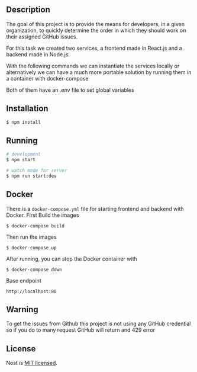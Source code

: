 ## Description

The goal of this project is to provide the means for developers, in a given organization, to quickly determine the order in which they should work on their assigned GitHub issues.

For this task we created two services, a frontend made in React.js and a backend made in Node.js.

With the following commands we can instantiate the services locally or alternatively we can have a much more portable solution by running them in a container with docker-compose

Both of them have an .env file to set global variables

## Installation

```bash
$ npm install
```

## Running 

```bash
# development
$ npm start

# watch mode for server
$ npm run start:dev

```

## Docker

There is a `docker-compose.yml` file for starting frontend and backend with Docker.
First Build the images

`$ docker-compose build`

Then run the images

`$ docker-compose up`

After running, you can stop the Docker container with

`$ docker-compose down`

Base endpoint

`http://localhost:80`


## Warning

To get the issues from Github this project is not using any GitHub credential so if you do to many request GitHub will return and 429 error


## License

Nest is [MIT licensed](LICENSE).
